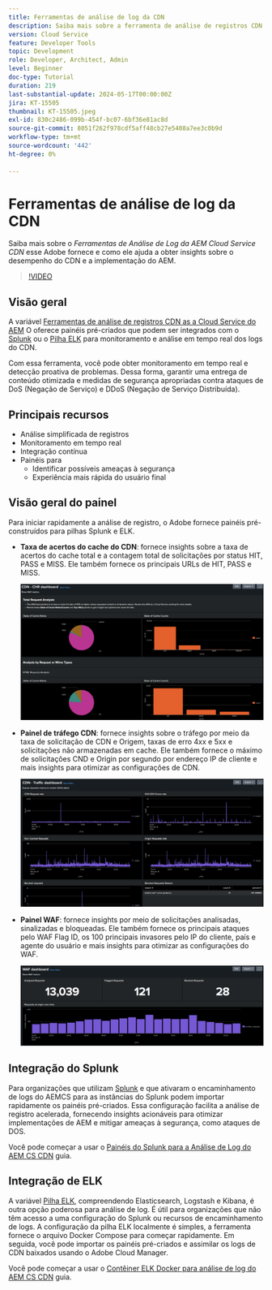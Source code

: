 ```yaml
---
title: Ferramentas de análise de log da CDN
description: Saiba mais sobre a ferramenta de análise de registros CDN da AEM Cloud Service que o Adobe fornece e como ela ajuda a obter insights sobre o desempenho do CDN e a implementação do AEM.
version: Cloud Service
feature: Developer Tools
topic: Development
role: Developer, Architect, Admin
level: Beginner
doc-type: Tutorial
duration: 219
last-substantial-update: 2024-05-17T00:00:00Z
jira: KT-15505
thumbnail: KT-15505.jpeg
exl-id: 830c2486-099b-454f-bc07-6bf36e81ac8d
source-git-commit: 8051f262f978cdf5aff48cb27e5408a7ee3c0b9d
workflow-type: tm+mt
source-wordcount: '442'
ht-degree: 0%

---
```


# Ferramentas de análise de log da CDN

Saiba mais sobre o _Ferramentas de Análise de Log da AEM Cloud Service CDN_ esse Adobe fornece e como ele ajuda a obter insights sobre o desempenho do CDN e a implementação do AEM.
 
>[!VIDEO](https://video.tv.adobe.com/v/3429177?quality=12&learn=on)

## Visão geral

A variável [Ferramentas de análise de registros CDN as a Cloud Service do AEM](https://github.com/adobe/AEMCS-CDN-Log-Analysis-Tooling) O oferece painéis pré-criados que podem ser integrados com o [Splunk](https://www.splunk.com/en_us/products/observability-cloud.html) ou o [Pilha ELK](https://www.elastic.co/elastic-stack) para monitoramento e análise em tempo real dos logs do CDN.

Com essa ferramenta, você pode obter monitoramento em tempo real e detecção proativa de problemas. Dessa forma, garantir uma entrega de conteúdo otimizada e medidas de segurança apropriadas contra ataques de DoS (Negação de Serviço) e DDoS (Negação de Serviço Distribuída).

## Principais recursos

- Análise simplificada de registros
- Monitoramento em tempo real
- Integração contínua
- Painéis para
   - Identificar possíveis ameaças à segurança
   - Experiência mais rápida do usuário final

## Visão geral do painel

Para iniciar rapidamente a análise de registro, o Adobe fornece painéis pré-construídos para pilhas Splunk e ELK.

- **Taxa de acertos do cache do CDN**: fornece insights sobre a taxa de acertos do cache total e a contagem total de solicitações por status HIT, PASS e MISS. Ele também fornece os principais URLs de HIT, PASS e MISS.

  ![Taxa de acertos do cache do CDN](assets/CHR-dashboard.png)

- **Painel de tráfego CDN**: fornece insights sobre o tráfego por meio da taxa de solicitação de CDN e Origem, taxas de erro 4xx e 5xx e solicitações não armazenadas em cache. Ele também fornece o máximo de solicitações CND e Origin por segundo por endereço IP de cliente e mais insights para otimizar as configurações de CDN.

  ![Painel de tráfego CDN](assets/Traffic-dashboard.png)

- **Painel WAF**: fornece insights por meio de solicitações analisadas, sinalizadas e bloqueadas. Ele também fornece os principais ataques pelo WAF Flag ID, os 100 principais invasores pelo IP do cliente, país e agente do usuário e mais insights para otimizar as configurações do WAF.

  ![Painel WAF](assets/WAF-Dashboard.png)

## Integração do Splunk

Para organizações que utilizam [Splunk](https://www.splunk.com/en_us/products/observability-cloud.html) e que ativaram o encaminhamento de logs do AEMCS para as instâncias do Splunk podem importar rapidamente os painéis pré-criados. Essa configuração facilita a análise de registro acelerada, fornecendo insights acionáveis para otimizar implementações de AEM e mitigar ameaças à segurança, como ataques de DOS.

Você pode começar a usar o [Painéis do Splunk para a Análise de Log do AEM CS CDN](https://github.com/adobe/AEMCS-CDN-Log-Analysis-Tooling/blob/main/Splunk/READEME.md#splunk-dashboards-for-aemcs-cdn-log-analysis) guia.


## Integração de ELK

A variável [Pilha ELK](https://www.elastic.co/elastic-stack), compreendendo Elasticsearch, Logstash e Kibana, é outra opção poderosa para análise de log. É útil para organizações que não têm acesso a uma configuração do Splunk ou recursos de encaminhamento de logs. A configuração da pilha ELK localmente é simples, a ferramenta fornece o arquivo Docker Compose para começar rapidamente. Em seguida, você pode importar os painéis pré-criados e assimilar os logs de CDN baixados usando o Adobe Cloud Manager.

Você pode começar a usar o [Contêiner ELK Docker para análise de log do AEM CS CDN](https://github.com/adobe/AEMCS-CDN-Log-Analysis-Tooling/blob/main/ELK/README.md#elk-docker-container-for-aemcs-cdn-log-analysis) guia.
